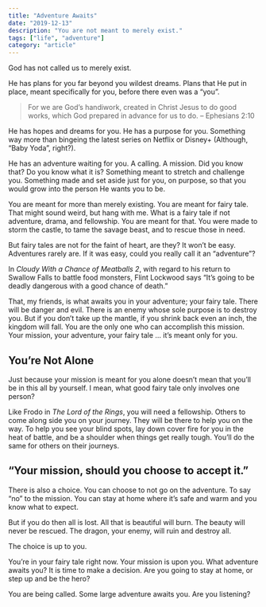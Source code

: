 ```yaml
---
title: "Adventure Awaits"
date: "2019-12-13"
description: "You are not meant to merely exist."
tags: ["life", "adventure"]
category: "article"
---
```


God has not called us to merely exist.

He has plans for you far beyond you wildest dreams. Plans that He put in place, meant specifically for you, before there even was a “you”.

> For we are God’s handiwork, created in Christ Jesus to do good works, which God prepared in advance for us to do.
> – Ephesians 2:10

He has hopes and dreams for you. He has a purpose for you. Something way more than bingeing the latest series on Netflix or Disney+ (Although, “Baby Yoda”, right?).

He has an adventure waiting for you. A calling. A mission. Did you know that? Do you know what it is? Something meant to stretch and challenge you. Something made and set aside just for you, on purpose, so that you would grow into the person He wants you to be.

You are meant for more than merely existing. You are meant for fairy tale. That might sound weird, but hang with me. What is a fairy tale if not adventure, drama, and fellowship. You are meant for that. You were made to storm the castle, to tame the savage beast, and to rescue those in need.

But fairy tales are not for the faint of heart, are they? It won’t be easy. Adventures rarely are. If it was easy, could you really call it an “adventure”?

In _Cloudy With a Chance of Meatballs 2_, with regard to his return to Swallow Falls to battle food monsters, Flint Lockwood says “It’s going to be deadly dangerous with a good chance of death.”

That, my friends, is what awaits you in your adventure; your fairy tale. There will be danger and evil. There is an enemy whose sole purpose is to destroy you. But if you don’t take up the mantle, if you shrink back even an inch, the kingdom will fall. You are the only one who can accomplish this mission. Your mission, your adventure, your fairy tale … it’s meant only for you.

## You’re Not Alone

Just because your mission is meant for you alone doesn’t mean that you’ll be in this all by yourself. I mean, what good fairy tale only involves one person?

Like Frodo in _The Lord of the Rings_, you will need a fellowship. Others to come along side you on your journey. They will be there to help you on the way. To help you see your blind spots, lay down cover fire for you in the heat of battle, and be a shoulder when things get really tough. You’ll do the same for others on their journeys.

## “Your mission, should you choose to accept it.”

There is also a choice. You can choose to not go on the adventure. To say “no” to the mission. You can stay at home where it’s safe and warm and you know what to expect.

But if you do then all is lost. All that is beautiful will burn. The beauty will never be rescued. The dragon, your enemy, will ruin and destroy all.

The choice is up to you.

You’re in your fairy tale right now. Your mission is upon you. What adventure awaits you? It is time to make a decision. Are you going to stay at home, or step up and be the hero?

You are being called. Some large adventure awaits you. Are you listening?
